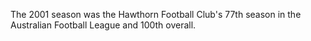 The 2001 season was the Hawthorn Football Club's 77th season in the Australian Football League and 100th overall.
